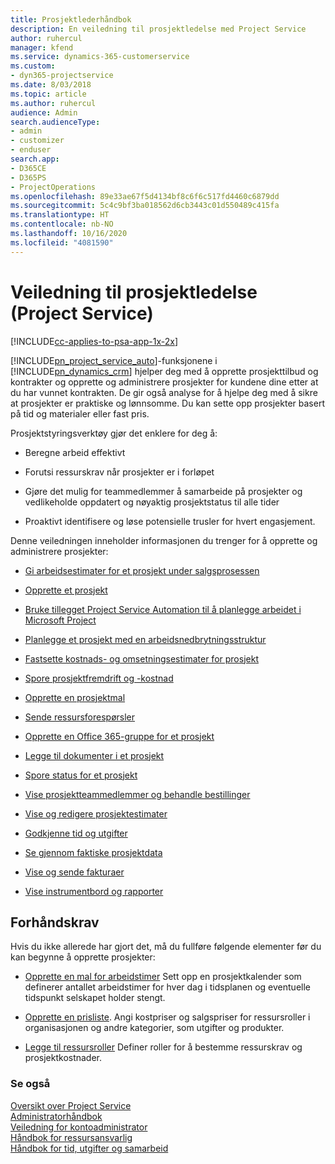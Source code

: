 ```yaml
---
title: Prosjektlederhåndbok
description: En veiledning til prosjektledelse med Project Service
author: ruhercul
manager: kfend
ms.service: dynamics-365-customerservice
ms.custom:
- dyn365-projectservice
ms.date: 8/03/2018
ms.topic: article
ms.author: ruhercul
audience: Admin
search.audienceType:
- admin
- customizer
- enduser
search.app:
- D365CE
- D365PS
- ProjectOperations
ms.openlocfilehash: 89e33ae67f5d4134bf8c6f6c517fd4460c6879dd
ms.sourcegitcommit: 5c4c9bf3ba018562d6cb3443c01d550489c415fa
ms.translationtype: HT
ms.contentlocale: nb-NO
ms.lasthandoff: 10/16/2020
ms.locfileid: "4081590"
---
```

# <a name="project-manager-guide-project-service"></a>Veiledning til prosjektledelse (Project Service)

[!INCLUDE[cc-applies-to-psa-app-1x-2x](../includes/cc-applies-to-psa-app-1x-2x.md)]

[!INCLUDE[pn_project_service_auto](../includes/pn-project-service-auto.md)]-funksjonene i [!INCLUDE[pn_dynamics_crm](../includes/pn-dynamics-crm.md)] hjelper deg med å opprette prosjekttilbud og kontrakter og opprette og administrere prosjekter for kundene dine etter at du har vunnet kontrakten. De gir også analyse for å hjelpe deg med å sikre at prosjekter er praktiske og lønnsomme. Du kan sette opp prosjekter basert på tid og materialer eller fast pris.  
  
 Prosjektstyringsverktøy gjør det enklere for deg å:  
  
-   Beregne arbeid effektivt  
  
-   Forutsi ressurskrav når prosjekter er i forløpet  
  
-   Gjøre det mulig for teammedlemmer å samarbeide på prosjekter og vedlikeholde oppdatert og nøyaktig prosjektstatus til alle tider  
  
-   Proaktivt identifisere og løse potensielle trusler for hvert engasjement.  
  
Denne veiledningen inneholder informasjonen du trenger for å opprette og administrere prosjekter:  
  
-   [Gi arbeidsestimater for et prosjekt under salgsprosessen](../psa/provide-estimates-project-during-sales-process.md)  
  
-   [Opprette et prosjekt](../psa/create-project.md)  
  
-   [Bruke tillegget Project Service Automation til å planlegge arbeidet i Microsoft Project](../psa/add-plan-work-microsoft-project.md)  
  
-   [Planlegge et prosjekt med en arbeidsnedbrytningsstruktur](../psa/schedule-project-work-breakdown-structure.md)  
  
-   [Fastsette kostnads- og omsetningsestimater for prosjekt](../psa/determine-project-cost-revenue-estimates.md)  
  
-   [Spore prosjektfremdrift og -kostnad](../psa/track-project-progress-cost.md)  
  
-   [Opprette en prosjektmal](../psa/create-project-template.md)  
  
-   [Sende ressursforespørsler](../psa/submit-resource-requests.md)  
  
-   [Opprette en Office 365-gruppe for et prosjekt](../psa/create-office-365-group-project.md)  
  
-   [Legge til dokumenter i et prosjekt](../psa/add-documents-project.md)  
  
-   [Spore status for et prosjekt](../psa/track-project-status.md)  
  
-   [Vise prosjektteammedlemmer og behandle bestillinger](../psa/view-project-team-members-manage-bookings.md)  
  
-   [Vise og redigere prosjektestimater](../psa/view-edit-project-estimates.md)  
  
-   [Godkjenne tid og utgifter](../psa/approve-time-expenses.md)  
  
-   [Se gjennom faktiske prosjektdata](../psa/review-project-actuals.md)  
  
-   [Vise og sende fakturaer](../psa/view-send-invoices.md)  
  
-   [Vise instrumentbord og rapporter](../psa/view-dashboards-reports.md)  
  
## <a name="prerequisites"></a>Forhåndskrav  
 Hvis du ikke allerede har gjort det, må du fullføre følgende elementer før du kan begynne å opprette prosjekter:  
  
-   [Opprette en mal for arbeidstimer](../psa/create-work-hours-template.md) Sett opp en prosjektkalender som definerer antallet arbeidstimer for hver dag i tidsplanen og eventuelle tidspunkt selskapet holder stengt.  
  
-   [Opprette en prisliste](../psa/create-price-list.md). Angi kostpriser og salgspriser for ressursroller i organisasjonen og andre kategorier, som utgifter og produkter.  
  
-   [Legge til ressursroller](../psa/add-resource-roles.md) Definer roller for å bestemme ressurskrav og prosjektkostnader.  
  
### <a name="see-also"></a>Se også  
 [Oversikt over Project Service](../psa/overview.md)   
 [Administratorhåndbok](../psa/admin-guide.md)   
 [Veiledning for kontoadministrator](../psa/account-manager-guide.md)   
 [Håndbok for ressursansvarlig](../psa/resource-manager-guide.md)   
 [Håndbok for tid, utgifter og samarbeid](../psa/time-expense-collaboration-guide.md)

